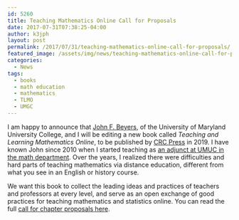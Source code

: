```yaml
---
id: 5260
title: Teaching Mathematics Online Call for Proposals
date: 2017-07-31T07:38:25-04:00
author: k3jph
layout: post
permalink: /2017/07/31/teaching-mathematics-online-call-for-proposals/
featured_image: /assets/img/news/teaching-mathematics-online-call-for-proposals.webp
categories:
  - News
tags:
  - books
  - math education
  - mathematics
  - TLMO
  - UMGC
---
```

I am happy to announce that [John F.
Beyers](https://www.linkedin.com/in/john-beyers-ph-d-8948a59/), of
the University of Maryland University College, and I will be editing
a new book called _Teaching and Learning Mathematics Online_, to
be published by [CRC Press](https://www.crcpress.com) in 2019. I
have known John since 2010 when I started teaching as [an adjunct
at UMUC in the math department](/teaching). Over the
years, I realized there were difficulties and hard parts of teaching
mathematics via distance education, different from what you see in
an English or history course.

We want this book to collect the leading ideas and practices of
teachers and professors at every level, and serve as an open exchange
of good practices for teaching mathematics and statistics online.
You can read the full [call for chapter proposals here](/tlmo).
